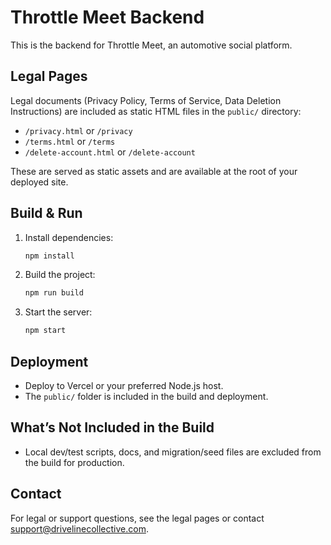 # Throttle Meet Backend

This is the backend for Throttle Meet, an automotive social platform.

## Legal Pages

Legal documents (Privacy Policy, Terms of Service, Data Deletion Instructions) are included as static HTML files in the `public/` directory:

- `/privacy.html` or `/privacy`
- `/terms.html` or `/terms`
- `/delete-account.html` or `/delete-account`

These are served as static assets and are available at the root of your deployed site.

## Build & Run

1. Install dependencies:
   ```sh
   npm install
   ```
2. Build the project:
   ```sh
   npm run build
   ```
3. Start the server:
   ```sh
   npm start
   ```

## Deployment

- Deploy to Vercel or your preferred Node.js host.
- The `public/` folder is included in the build and deployment.

## What’s Not Included in the Build

- Local dev/test scripts, docs, and migration/seed files are excluded from the build for production.

## Contact

For legal or support questions, see the legal pages or contact support@drivelinecollective.com.
